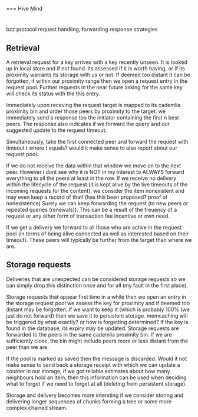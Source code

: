 === Hive Mind 

# 
bzz protocol request handling, forwarding response strategies 

## Retrieval 

A retrieval request for a key arrives with a key recently unseen.
It is looked up in local store and if not found. its assessed if it is worth having, or
if its proximity warrants its storage with us or not. If deemed too distant it can be forgotten, if within our proximity range then we open a request entry in the request pool. Further requests in the near future asking for the same key will check its status with the this entry.

Immediately upon receving the request target is mapped to its cademlia proximity bin and order those peers by proximity to the target. we immediately send a response too the initiator containing the first n best peers. The response also indicates if we forward the query and our suggested update to the request timeout.

Simultaneously, take the first connected peer and forward the request with timeout t where t equals?
would it make sense to also report about our request pool.

If we do not receive the data within that window we move on to the next peer.
However i dont see why it is NOT in my interest to ALWAYS forward everything to all the peers at least in the row.
If we receive no delivery within the lifecycle of the request (it is kept alive by the live timeouts of the incoming requests for the content), we consider the item nonexistent and may even keep a record of that! (has this been proposed? proof of nonexistence)
Surely we can keep forwarding the request (to new peers or repeated queries (renewals)). This can be a result of the freuency of a request or any other form of transaction fee incentive or own need.

If we get a delivery we forward to all those who are active in the request pool (in terms of being alive connected as well as interested based on their  timeout). These peers will typically be further from the target than where we are.


## Storage requests
Deliveries that are unexpected can be considered storage requests so we can simply drop this distinction once and for all (my fault in the first place).

Storage requests that appear first time in a while then we open an entry in the storage request pool we assess the key for proximity and if deemed too distant may be forgotten. If we want to keep it (which is probably 100% (we just do not forward) then we save it to persistent storage. memcaching will be triggered by what exactly? or how is forgetting determined? If the key is found in the database, its expiry may be updated.
Storage requests are forwarded to the peers in the same cademlia proximity bin. If we are sufficiently close, the bin might include peers more or less distant from the peer than we are.

If the pool is marked as saved then the message is discarded. Would it not make sense to send back a storage receipt with which we can update a counter in our storage, if we got reliable estimates about how many neighbours hold an item, then this information can be used when deciding what to forget if we need to forget at all (deleting from persistent storage).

Storage and delivery becomes more intersting if we consider storing and delivering longer sequences of chunks forming a tree or some more complex chained stream.




